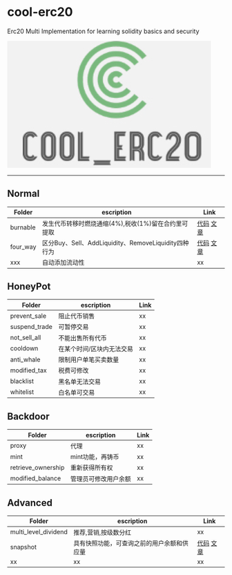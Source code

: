 # cool-erc20

Erc20 Multi Implementation for learning solidity basics and security


![9BBD0F36-83EE-45DE-BA59-9FD38CCC6078](https://raw.githubusercontent.com/jerrychan807/imggg/master/image/9BBD0F36-83EE-45DE-BA59-9FD38CCC6078.png)

---

## Normal

|  Folder   | escription  | Link
|  ----  | ----  |----  |
| burnable  | 发生代币转移时燃烧通缩(4%),税收(1%)留在合约里可提取 | [代码](https://github.com/jerrychan807/cool-erc20/tree/main/burnable) [文章](https://jerrychan807.github.io/21702.html) |
| four_way  | 区分Buy、Sell、AddLiquidity、RemoveLiquidity四种行为 | [代码](https://github.com/jerrychan807/cool-erc20/tree/main/four_way) [文章](https://jerrychan807.github.io/14814.html)  |
| xxx  | 自动添加流动性 | xx |

## HoneyPot

|  Folder   | escription  | Link
|  ----  | ----  |----  |
| prevent_sale  | 阻止代币销售 | xx |
| suspend_trade  | 可暂停交易 | xx |
| not_sell_all  | 不能出售所有代币 | xx |
| cooldown | 在某个时间/区块内无法交易 | xx |
| anti_whale | 限制用户单笔买卖数量 | xx |
| modified_tax | 税费可修改 | xx |
| blacklist | 黑名单无法交易 | xx |
| whitelist | 白名单可交易 | xx |

## Backdoor

|  Folder   | escription  | Link
|  ----  | ----  |----  |
| proxy | 代理 | xx |
| mint  | mint功能，再铸币 | xx |
| retrieve_ownership  | 重新获得所有权 | xx |
| modified_balance  | 管理员可修改用户余额 | xx |

## Advanced

|  Folder   | escription  | Link
|  ----  | ----  |----  |
| multi_level_dividend | 推荐,营销,按级数分红 | xx |
| snapshot | 具有快照功能，可查询之前的用户余额和供应量 | [代码](https://github.com/jerrychan807/cool-erc20/tree/main/snapshot) [文章](https://jerrychan807.github.io/8661.html)|
| xx |xx |xx |